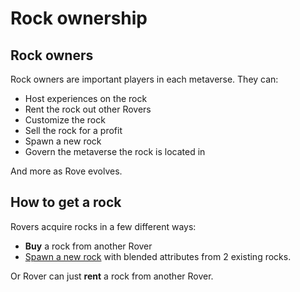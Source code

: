 # Rock ownership

## Rock owners

Rock owners are important players in each metaverse. They can:

* Host experiences on the rock&#x20;
* Rent the rock out other Rovers
* Customize the rock
* Sell the rock for a profit&#x20;
* Spawn a new rock
* Govern the metaverse the rock is located in

And more as Rove evolves.

## How to get a rock

Rovers acquire rocks in a few different ways:

* **Buy** a rock from another Rover
* [Spawn a new rock](rock-spawning.md) with blended attributes from 2 existing rocks.

Or Rover can just **rent** a rock from another Rover.
